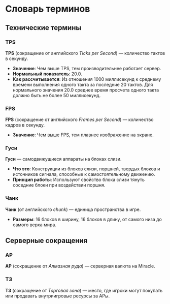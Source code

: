 # Словарь терминов
## **Технические термины**

### **TPS**

**TPS** (сокращение от английского _Ticks per Second_) — количество тактов в секунду.

- **Значение**: Чем выше TPS, тем производительнее работает сервер.
- **Нормальный показатель**: 20.0.
- **Как рассчитывается**: Из отношения 1000 миллисекунд к среднему времени выполнения одного такта за последние 20 тактов. Для нормального значения 20.0 среднее время просчета одного такта должно быть не более 50 миллисекунд.

### **FPS**

**FPS** (сокращение от английского _Frames per Second_) — количество кадров в секунду.

- **Значение**: Чем выше FPS, тем плавнее изображение на экране.

### **Гуси**

**Гуси** — самодвижущиеся аппараты на блоках слизи.

- **Что это**: Конструкции из блоков слизи, поршней, твердых блоков и источников сигнала, способные к самостоятельному движению.
- **Принцип работы**: Используют свойство блока слизи тянуть соседние блоки при воздействии поршня.

### **Чанк**

**Чанк** (от английского _chunk_) — единица пространства в игре.

- **Размеры**: 16 блоков в ширину, 16 блоков в длину, от самого низа до самого верха мира.

## **Серверные сокращения**

### **АР**

**АР** (сокращение от _Алмазная руда_) — серверная валюта на Miracle.

### **ТЗ**

**ТЗ** (сокращение от _Торговая зона_) — место, где игроки могут покупать или продавать внутриигровые ресурсы за АРы.